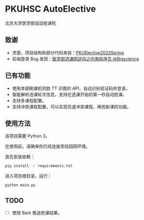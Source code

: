 # PKUHSC AutoElective

北京大学医学部自动抢课机

## 致谢

* 灵感、项目结构和部分代码来自：[PKUElective2022Spring](https://github.com/Totoro-Li/PKUElective2022Spring)
* 前端登录 Bug 发现：[医学部选课网逆向之内鬼程序员 @Bigscience](https://bbs.pku.edu.cn/v2/post-read.php?bid=198&threadid=18303394)

## 已有功能

* 使用本部刷课机同款 TT 识图的 API，自动识别验证码并登录。
* 智能解析选课轮次信息，支持在选课开始的第一秒自动抢课。
* 支持多课程配置。
* 支持冲突课程配置，可以实现先退冲突课程，再抢新课的功能。

## 使用方法

该项目需要 Python 3。

在使用前，请确保你已经连接至校园网环境。

首先安装依赖：
```bash
pip install -r requirements.txt
```

进入项目根目录，运行：
```bash
python main.py
```

## TODO

* [ ] 使用 Bark 推送抢课结果。